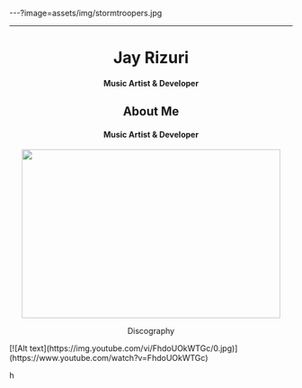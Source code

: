 ---?image=assets/img/stormtroopers.jpg
****

## <h1 align="center">Jay Rizuri</h1>

<h4 align="center">Music Artist & Developer</h4>

### <h2 align="center">About Me</h2>

<h4 align="center">Music Artist & Developer</h4>

<p align="center">
  <img width="460" height="300" src="https://github-readme-stats.vercel.app/api?username=JayRizuri&show_icons=true&theme=nord">
<p align="center"> Discography</p>
[![Alt text](https://img.youtube.com/vi/FhdoUOkWTGc/0.jpg)](https://www.youtube.com/watch?v=FhdoUOkWTGc)

h
